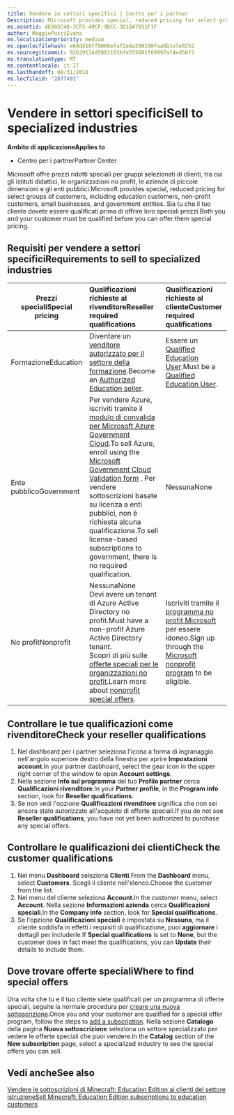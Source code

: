 ```yaml
---
title: Vendere in settori specifici | Centro per i partner
Description: Microsoft provides special, reduced pricing for select groups of customers, including education customers, non-profit customers, and government users.
ms.assetid: 4E085C48-3CF5-49CF-9DCC-3D18A7051F1F
author: MaggiePucciEvans
ms.localizationpriority: medium
ms.openlocfilehash: e60dd18ff9066efa72a4a290150faa6b1e7e8252
ms.sourcegitcommit: 92629114d5081103bfe555081f69997af4ed56f2
ms.translationtype: MT
ms.contentlocale: it-IT
ms.lasthandoff: 08/31/2018
ms.locfileid: "2877491"
---
```

# <a name="sell-to-specialized-industries"></a><span data-ttu-id="e7d4a-102">Vendere in settori specifici</span><span class="sxs-lookup"><span data-stu-id="e7d4a-102">Sell to specialized industries</span></span>

**<span data-ttu-id="e7d4a-103">Ambito di applicazione</span><span class="sxs-lookup"><span data-stu-id="e7d4a-103">Applies to</span></span>**

-  <span data-ttu-id="e7d4a-104">Centro per i partner</span><span class="sxs-lookup"><span data-stu-id="e7d4a-104">Partner Center</span></span>

<span data-ttu-id="e7d4a-105">Microsoft offre prezzi ridotti speciali per gruppi selezionati di clienti, tra cui gli istituti didattici, le organizzazioni no profit, le aziende di piccole dimensioni e gli enti pubblici.</span><span class="sxs-lookup"><span data-stu-id="e7d4a-105">Microsoft provides special, reduced pricing for select groups of customers, including education customers, non-profit customers, small businesses, and government entities.</span></span> <span data-ttu-id="e7d4a-106">Sia tu che il tuo cliente dovete essere qualificati prima di offrire loro speciali prezzi.</span><span class="sxs-lookup"><span data-stu-id="e7d4a-106">Both you and your customer must be qualified before you can offer them special pricing.</span></span> 

## <a name="requirements-to-sell-to-specialized-industries"></a><span data-ttu-id="e7d4a-107">Requisiti per vendere a settori specifici</span><span class="sxs-lookup"><span data-stu-id="e7d4a-107">Requirements to sell to specialized industries</span></span>

|**<span data-ttu-id="e7d4a-108">Prezzi speciali</span><span class="sxs-lookup"><span data-stu-id="e7d4a-108">Special pricing</span></span>**   |**<span data-ttu-id="e7d4a-109">Qualificazioni richieste al rivenditore</span><span class="sxs-lookup"><span data-stu-id="e7d4a-109">Reseller required qualifications</span></span>**   |**<span data-ttu-id="e7d4a-110">Qualificazioni richieste al cliente</span><span class="sxs-lookup"><span data-stu-id="e7d4a-110">Customer required qualifications</span></span>**   |
|----------------------------|:---------------------------------|:------------------------------------------|
|<span data-ttu-id="e7d4a-111">Formazione</span><span class="sxs-lookup"><span data-stu-id="e7d4a-111">Education</span></span>   |<span data-ttu-id="e7d4a-112">Diventare un [venditore autorizzato per il settore della formazione](https://www.mepn.com).</span><span class="sxs-lookup"><span data-stu-id="e7d4a-112">Become an [Authorized Education seller](https://www.mepn.com).</span></span>   | <span data-ttu-id="e7d4a-113">Essere un [Qualified Education User](http://www.microsoftvolumelicensing.com/DocumentSearch.aspx?Mode=3&DocumentTypeId=7).</span><span class="sxs-lookup"><span data-stu-id="e7d4a-113">Must be a [Qualified Education User](http://www.microsoftvolumelicensing.com/DocumentSearch.aspx?Mode=3&DocumentTypeId=7).</span></span>   |
|<span data-ttu-id="e7d4a-114">Ente pubblico</span><span class="sxs-lookup"><span data-stu-id="e7d4a-114">Government</span></span>   |<span data-ttu-id="e7d4a-115">Per vendere Azure, iscriviti tramite il [modulo di convalida per Microsoft Azure Government Cloud](http://azuregov.microsoft.com/csp).</span><span class="sxs-lookup"><span data-stu-id="e7d4a-115">To sell Azure, enroll using the [Microsoft Government Cloud Validation form](http://azuregov.microsoft.com/csp) .</span></span> <span data-ttu-id="e7d4a-116">Per vendere sottoscrizioni basate su licenza a enti pubblici, non è richiesta alcuna qualificazione.</span><span class="sxs-lookup"><span data-stu-id="e7d4a-116">To sell license-based subscriptions to government, there is no required qualification.</span></span>|   <span data-ttu-id="e7d4a-117">Nessuna</span><span class="sxs-lookup"><span data-stu-id="e7d4a-117">None</span></span>|
|<span data-ttu-id="e7d4a-118">No profit</span><span class="sxs-lookup"><span data-stu-id="e7d4a-118">Nonprofit</span></span>  |<span data-ttu-id="e7d4a-119">Nessuna</span><span class="sxs-lookup"><span data-stu-id="e7d4a-119">None</span></span><br><span data-ttu-id="e7d4a-120">Devi avere un tenant di Azure Active Directory no profit.</span><span class="sxs-lookup"><span data-stu-id="e7d4a-120">Must have a non-profit Azure Active Directory tenant.</span></span><br><span data-ttu-id="e7d4a-121">Scopri di più sulle [offerte speciali per le organizzazioni no profit](https://assetsprod.microsoft.com/mpn/en-us/nonprofit-skus-in-csp-faq.pdf).</span><span class="sxs-lookup"><span data-stu-id="e7d4a-121">Learn more about [nonprofit special offers](https://assetsprod.microsoft.com/mpn/en-us/nonprofit-skus-in-csp-faq.pdf).</span></span>   |<span data-ttu-id="e7d4a-122">Iscriviti tramite il [programma no profit Microsoft](https://nonprofit.microsoft.com/#/register) per essere idoneo.</span><span class="sxs-lookup"><span data-stu-id="e7d4a-122">Sign up through the [Microsoft nonprofit program](https://nonprofit.microsoft.com/#/register) to be eligible.</span></span>   |


## <a name="check-your-reseller-qualifications"></a><span data-ttu-id="e7d4a-123">Controllare le tue qualificazioni come rivenditore</span><span class="sxs-lookup"><span data-stu-id="e7d4a-123">Check your reseller qualifications</span></span>

1.  <span data-ttu-id="e7d4a-124">Nel dashboard per i partner seleziona l'icona a forma di ingranaggio nell'angolo superiore destro della finestra per aprire **Impostazioni account**.</span><span class="sxs-lookup"><span data-stu-id="e7d4a-124">In your partner dasbhoard, select the gear icon in the upper right corner of the window to open **Account settings**.</span></span>
2.  <span data-ttu-id="e7d4a-125">Nella sezione **Info sul programma** del tuo **Profilo partner** cerca **Qualificazioni rivenditore**.</span><span class="sxs-lookup"><span data-stu-id="e7d4a-125">In your **Partner profile**, in the **Program info** section, look for **Reseller qualifications**.</span></span>
3.  <span data-ttu-id="e7d4a-126">Se non vedi l'opzione **Qualificazioni rivenditore** significa che non sei ancora stato autorizzato all'acquisto di offerte speciali.</span><span class="sxs-lookup"><span data-stu-id="e7d4a-126">If you do not see **Reseller qualifications**, you have not yet been authorized to purchase any special offers.</span></span>

## <a name="check-the-customer-qualifications"></a><span data-ttu-id="e7d4a-127">Controllare le qualificazioni dei clienti</span><span class="sxs-lookup"><span data-stu-id="e7d4a-127">Check the customer qualifications</span></span>

1.  <span data-ttu-id="e7d4a-128">Nel menu **Dashboard** seleziona **Clienti**.</span><span class="sxs-lookup"><span data-stu-id="e7d4a-128">From the **Dashboard** menu, select **Customers**.</span></span> <span data-ttu-id="e7d4a-129">Scegli il cliente nell'elenco.</span><span class="sxs-lookup"><span data-stu-id="e7d4a-129">Choose the customer from the list.</span></span>
2.  <span data-ttu-id="e7d4a-130">Nel menu del cliente seleziona **Account**.</span><span class="sxs-lookup"><span data-stu-id="e7d4a-130">In the customer menu, select **Account**.</span></span> <span data-ttu-id="e7d4a-131">Nella sezione **Informazioni azienda** cerca **Qualificazioni speciali**.</span><span class="sxs-lookup"><span data-stu-id="e7d4a-131">In the **Company info** section, look for **Special qualifications**.</span></span>
3.  <span data-ttu-id="e7d4a-132">Se l'opzione **Qualificazioni speciali** è impostata su **Nessuna**, ma il cliente soddisfa in effetti i requisiti di qualificazione, puoi **aggiornare** i dettagli per includerle.</span><span class="sxs-lookup"><span data-stu-id="e7d4a-132">If **Special qualifications** is set to **None**, but the customer does in fact meet the qualifications, you can **Update** their details to include them.</span></span>

## <a name="where-to-find-special-offers"></a><span data-ttu-id="e7d4a-133">Dove trovare offerte speciali</span><span class="sxs-lookup"><span data-stu-id="e7d4a-133">Where to find special offers</span></span>

<span data-ttu-id="e7d4a-134">Una volta che tu e il tuo cliente siete qualificati per un programma di offerte speciali, seguite la normale procedura per [creare una nuova sottoscrizione](create-a-new-subscription.md).</span><span class="sxs-lookup"><span data-stu-id="e7d4a-134">Once you and your customer are qualified for a special offer program, follow the steps to [add a subscription](create-a-new-subscription.md).</span></span> <span data-ttu-id="e7d4a-135">Nella sezione **Catalogo** della pagina **Nuova sottoscrizione** seleziona un settore specializzato per vedere le offerte speciali che puoi vendere.</span><span class="sxs-lookup"><span data-stu-id="e7d4a-135">In the **Catalog** section of the **New subscription** page, select a specialized industry to see the special offers you can sell.</span></span>

## <a name="see-also"></a><span data-ttu-id="e7d4a-136">Vedi anche</span><span class="sxs-lookup"><span data-stu-id="e7d4a-136">See also</span></span>

[<span data-ttu-id="e7d4a-137">Vendere le sottoscrizioni di Minecraft: Education Edition ai clienti del settore istruzione</span><span class="sxs-lookup"><span data-stu-id="e7d4a-137">Sell Minecraft: Education Edition subscriptions to education customers</span></span>](minecraft-subscriptions.md)


 

 

 



